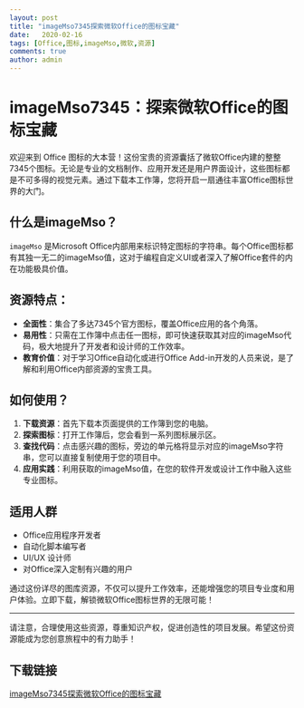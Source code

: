 ```yaml
---
layout: post
title: "imageMso7345探索微软Office的图标宝藏"
date:   2020-02-16
tags: [Office,图标,imageMso,微软,资源]
comments: true
author: admin
---
```

# imageMso7345：探索微软Office的图标宝藏

欢迎来到 Office 图标的大本营！这份宝贵的资源囊括了微软Office内建的整整7345个图标。无论是专业的文档制作、应用开发还是用户界面设计，这些图标都是不可多得的视觉元素。通过下载本工作簿，您将开启一扇通往丰富Office图标世界的大门。

## 什么是imageMso？

`imageMso` 是Microsoft Office内部用来标识特定图标的字符串。每个Office图标都有其独一无二的imageMso值，这对于编程自定义UI或者深入了解Office套件的内在功能极具价值。

## 资源特点：

- **全面性**：集合了多达7345个官方图标，覆盖Office应用的各个角落。
- **易用性**：只需在工作簿中点击任一图标，即可快速获取其对应的imageMso代码，极大地提升了开发者和设计师的工作效率。
- **教育价值**：对于学习Office自动化或进行Office Add-in开发的人员来说，是了解和利用Office内部资源的宝贵工具。
  
## 如何使用？

1. **下载资源**：首先下载本页面提供的工作簿到您的电脑。
2. **探索图标**：打开工作簿后，您会看到一系列图标展示区。
3. **查找代码**：点击感兴趣的图标，旁边的单元格将显示对应的imageMso字符串，您可以直接复制使用于您的项目中。
4. **应用实践**：利用获取的imageMso值，在您的软件开发或设计工作中融入这些专业图标。

## 适用人群

- Office应用程序开发者
- 自动化脚本编写者
- UI/UX 设计师
- 对Office深入定制有兴趣的用户

通过这份详尽的图库资源，不仅可以提升工作效率，还能增强您的项目专业度和用户体验。立即下载，解锁微软Office图标世界的无限可能！

---

请注意，合理使用这些资源，尊重知识产权，促进创造性的项目发展。希望这份资源能成为您创意旅程中的有力助手！

## 下载链接

[imageMso7345探索微软Office的图标宝藏](https://pan.quark.cn/s/783fab7d9630)